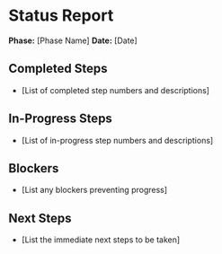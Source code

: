 # Status Report

**Phase:** [Phase Name]
**Date:** [Date]

## Completed Steps
- [List of completed step numbers and descriptions]

## In-Progress Steps
- [List of in-progress step numbers and descriptions]

## Blockers
- [List any blockers preventing progress]

## Next Steps
- [List the immediate next steps to be taken]
